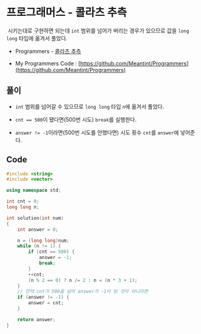 # 프로그래머스 - 콜라츠 추측

&nbsp;시키는대로 구현하면 되는데 `int` 범위를 넘어가 버리는 경우가 있으므로 값을 `long long` 타입에 옮겨서 풀었다.

- Programmers - [콜라츠 추측](https://programmers.co.kr/learn/courses/30/lessons/12943)

- My Programmers Code : [https://github.com/Meantint/Programmers](https://github.com/Meantint/Programmers)

## 풀이

- `int` 범위를 넘어갈 수 있으므로 `long long` 타입 `n`에 옮겨서 풀었다.

- `cnt == 500`이 됐다면(500번 시도) `break`를 실행한다.

- `answer != -1`이라면(500번 시도를 안했다면) 시도 횟수 `cnt`를 `answer`에 넣어준다.

## Code

```cpp
#include <string>
#include <vector>

using namespace std;

int cnt = 0;
long long n;

int solution(int num)
{
    int answer = 0;

    n = (long long)num;
    while (n != 1) {
        if (cnt == 500) {
            answer = -1;
            break;
        }
        ++cnt;
        (n % 2 == 0) ? n /= 2 : n = (n * 3 + 1);
    }
    // 만약 cnt가 500을 넘어 answer가 -1이 된 것이 아니라면
    if (answer != -1) {
        answer = cnt;
    }

    return answer;
}
```

